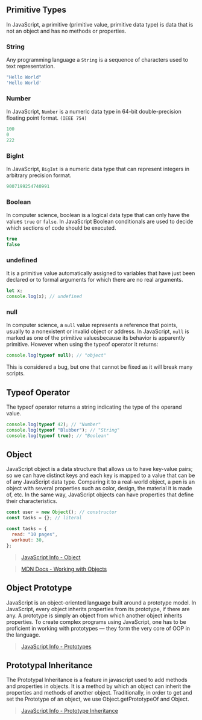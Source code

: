 ## Primitive Types
In JavaScript, a primitive (primitive value, primitive data type) is data that is not an object and has no methods or properties.

### String
Any programming language a `String` is a sequence of characters used to text representation.

```js
"Hello World"
'Hello World'
```

### Number
In JavaScript, `Number` is a numeric data type in 64-bit double-precision floating point format. `(IEEE 754)`

```js
100
0
222
```

### BigInt
In JavaScript, `BigInt` is a numeric data type that can represent integers in arbitrary precision format.

```js
9007199254740991
```

### Boolean
In computer science, boolean is a logical data type that can only have the values ​​`true` or `false`. In JavaScript Boolean conditionals are used to decide which sections of code should be executed.

```js
true
false
```

### undefined
It is a primitive value automatically assigned to variables that have just been declared or to formal arguments for which there are no real arguments.

```js
let x;
console.log(x); // undefined
```

### null
In computer science, a `null` value represents a reference that points, usually to a nonexistent or invalid object or address. In JavaScript, `null` is marked as one of the primitive values ​​because its behavior is apparently primitive. However when using the typeof operator it returns:

```js
console.log(typeof null); // "object"
```

This is considered a bug, but one that cannot be fixed as it will break many scripts.

## Typeof Operator
The typeof operator returns a string indicating the type of the operand value.

```js
console.log(typeof 42); // "Number"
console.log(typeof "Blubber"); // "String"
console.log(typeof true); // "Boolean"
```

## Object
JavaScript object is a data structure that allows us to have key-value pairs; so we can have distinct keys and each key is mapped to a value that can be of any JavaScript data type. Comparing it to a real-world object, a pen is an object with several properties such as color, design, the material it is made of, etc. In the same way, JavaScript objects can have properties that define their characteristics.

```js
const user = new Object(); // constructor
const tasks = {}; // literal
```

```js
const tasks = {
  read: "10 pages",
  workout: 30,
};
```

> [JavaScript Info - Object](https://javascript.info/object)

> [MDN Docs - Working with Objects](https://developer.mozilla.org/en-US/docs/Web/JavaScript/Guide/Working_with_Objects)

## Object Prototype
JavaScript is an object-oriented language built around a prototype model. In JavaScript, every object inherits properties from its prototype, if there are any. A prototype is simply an object from which another object inherits properties. To create complex programs using JavaScript, one has to be proficient in working with prototypes — they form the very core of OOP in the language.

> [JavaScript Info - Prototypes](https://javascript.info/prototypes)

## Prototypal Inheritance
The Prototypal Inheritance is a feature in javascript used to add methods and properties in objects. It is a method by which an object can inherit the properties and methods of another object. Traditionally, in order to get and set the Prototype of an object, we use Object.getPrototypeOf and Object.

> [JavaScript Info - Prototype Inheritance](https://javascript.info/prototype-inheritance)

